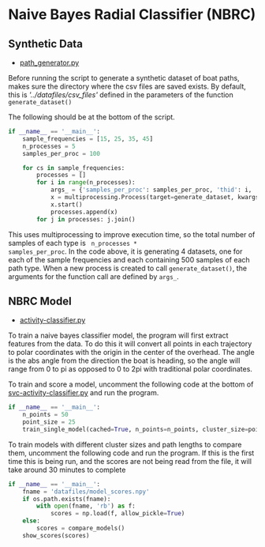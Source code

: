 # Naive Bayes Radial Classifier (NBRC)


## Synthetic Data
* [path_generator.py](path_generator.py)

Before running the script to generate a synthetic dataset of boat paths, makes sure the directory where the csv files
are saved exists. By default, this is <em>'../datafiles/csv_files'</em> defined in the parameters of the function
<code>generate_dataset()</code>

The following should be at the bottom of the script.

```python
if __name__ == '__main__':
    sample_frequencies = [15, 25, 35, 45]
    n_processes = 5
    samples_per_proc = 100

    for cs in sample_frequencies:
        processes = []
        for i in range(n_processes):
            args_ = {'samples_per_proc': samples_per_proc, 'thid': i, 'cluster_size': cs, 'n_clusters': 50}
            x = multiprocessing.Process(target=generate_dataset, kwargs=args_)
            x.start()
            processes.append(x)
        for j in processes: j.join()

```
This uses multiprocessing to improve execution time, so the total number of samples of each type is <code> n_processes * samples_per_proc</code>.
In the code above, it is generating 4 datasets, one for each of the sample frequencies and each containing 500 samples of each path type. 
When a new process is created to call <code>generate_dataset()</code>, the arguments for the function call are defined by
<code>args_</code>.



## NBRC Model

* [activity-classifier.py](activity-classifier.py)

To train a naive bayes classifier model, the program will first extract features from the data. To do this it will convert
all points in each trajectory to polar coordinates with the origin in the center of the overhead.
The angle is the abs angle from the direction the boat is heading, so the angle will range from 0 to pi
as opposed to 0 to 2pi with traditional polar coordinates.

To train and score a model, uncomment the following code at the bottom of [svc-activity-classifier.py](activity-classifier.py)
and run the program.
```python
if __name__ == '__main__':
    n_points = 50
    point_size = 25
    train_single_model(cached=True, n_points=n_points, cluster_size=point_size)
```

To train models with different cluster sizes and path lengths to compare them,
uncomment the following code and run the program. If this is the first time this is being run,
and the scores are not being read from the file, it will take around 30 minutes to complete

```python
if __name__ == '__main__':
    fname = 'datafiles/model_scores.npy'
    if os.path.exists(fname):
        with open(fname, 'rb') as f:
            scores = np.load(f, allow_pickle=True)
    else:
        scores = compare_models()
    show_scores(scores)
```
